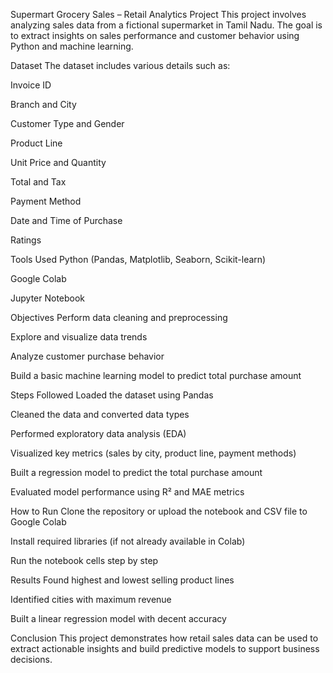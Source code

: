 Supermart Grocery Sales – Retail Analytics Project
This project involves analyzing sales data from a fictional supermarket in Tamil Nadu. The goal is to extract insights on sales performance and customer behavior using Python and machine learning.

Dataset
The dataset includes various details such as:

Invoice ID

Branch and City

Customer Type and Gender

Product Line

Unit Price and Quantity

Total and Tax

Payment Method

Date and Time of Purchase

Ratings

Tools Used
Python (Pandas, Matplotlib, Seaborn, Scikit-learn)

Google Colab

Jupyter Notebook

Objectives
Perform data cleaning and preprocessing

Explore and visualize data trends

Analyze customer purchase behavior

Build a basic machine learning model to predict total purchase amount

Steps Followed
Loaded the dataset using Pandas

Cleaned the data and converted data types

Performed exploratory data analysis (EDA)

Visualized key metrics (sales by city, product line, payment methods)

Built a regression model to predict the total purchase amount

Evaluated model performance using R² and MAE metrics

How to Run
Clone the repository or upload the notebook and CSV file to Google Colab

Install required libraries (if not already available in Colab)

Run the notebook cells step by step

Results
Found highest and lowest selling product lines

Identified cities with maximum revenue

Built a linear regression model with decent accuracy

Conclusion
This project demonstrates how retail sales data can be used to extract actionable insights and build predictive models to support business decisions.

